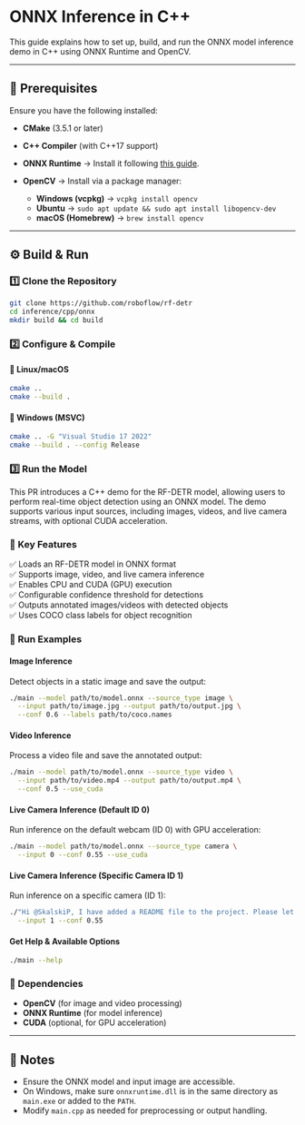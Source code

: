 # ONNX Inference in C++

This guide explains how to set up, build, and run the ONNX model inference demo in C++ using ONNX Runtime and OpenCV.

---

## 📌 Prerequisites

Ensure you have the following installed:

- **CMake** (3.5.1 or later)
- **C++ Compiler** (with C++17 support)
- **ONNX Runtime** → Install it following [this guide](https://onnxruntime.ai/docs/genai/howto/install.html).
- **OpenCV** → Install via a package manager:

  - **Windows (vcpkg)** → `vcpkg install opencv`
  - **Ubuntu** → `sudo apt update && sudo apt install libopencv-dev`
  - **macOS (Homebrew)** → `brew install opencv`

---

## ⚙️ Build & Run

### 1️⃣ Clone the Repository
```sh
git clone https://github.com/roboflow/rf-detr
cd inference/cpp/onnx
mkdir build && cd build
```

### 2️⃣ Configure & Compile

#### **🔹 Linux/macOS**
```sh
cmake ..
cmake --build .
```

#### **🔹 Windows (MSVC)**
```sh
cmake .. -G "Visual Studio 17 2022"
cmake --build . --config Release
```

### 3️⃣ Run the Model

This PR introduces a C++ demo for the RF-DETR model, allowing users to perform real-time object detection using an ONNX model. The demo supports various input sources, including images, videos, and live camera streams, with optional CUDA acceleration.

### 🔹 Key Features
✅ Loads an RF-DETR model in ONNX format  
✅ Supports image, video, and live camera inference  
✅ Enables CPU and CUDA (GPU) execution  
✅ Configurable confidence threshold for detections  
✅ Outputs annotated images/videos with detected objects  
✅ Uses COCO class labels for object recognition  

### 🔹 Run Examples

#### **Image Inference**
Detect objects in a static image and save the output:
```sh
./main --model path/to/model.onnx --source_type image \
  --input path/to/image.jpg --output path/to/output.jpg \
  --conf 0.6 --labels path/to/coco.names
```

#### **Video Inference**
Process a video file and save the annotated output:
```sh
./main --model path/to/model.onnx --source_type video \
  --input path/to/video.mp4 --output path/to/output.mp4 \
  --conf 0.5 --use_cuda
```

#### **Live Camera Inference (Default ID 0)**
Run inference on the default webcam (ID 0) with GPU acceleration:
```sh
./main --model path/to/model.onnx --source_type camera \
  --input 0 --conf 0.55 --use_cuda
```

#### **Live Camera Inference (Specific Camera ID 1)**
Run inference on a specific camera (ID 1):
```sh
./"Hi @SkalskiP, I have added a README file to the project. Please let me know if you need any further changes or additional information." --model path/to/model.onnx --source_type camera \
  --input 1 --conf 0.55
```

#### **Get Help & Available Options**
```sh
./main --help
```

### 🔹 Dependencies
- **OpenCV** (for image and video processing)
- **ONNX Runtime** (for model inference)
- **CUDA** (optional, for GPU acceleration)

---

## 📝 Notes

- Ensure the ONNX model and input image are accessible.
- On Windows, make sure `onnxruntime.dll` is in the same directory as `main.exe` or added to the `PATH`.
- Modify `main.cpp` as needed for preprocessing or output handling.

